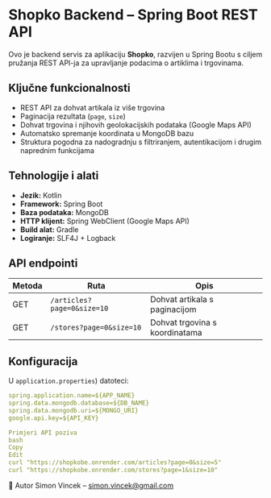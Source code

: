 # Shopko Backend – Spring Boot REST API

Ovo je backend servis za aplikaciju **Shopko**, razvijen u Spring Bootu s ciljem pružanja REST API-ja za upravljanje podacima o artiklima i trgovinama.

## Ključne funkcionalnosti

- REST API za dohvat artikala iz više trgovina
- Paginacija rezultata (`page`, `size`)
- Dohvat trgovina i njihovih geolokacijskih podataka (Google Maps API)
- Automatsko spremanje koordinata u MongoDB bazu
- Struktura pogodna za nadogradnju s filtriranjem, autentikacijom i drugim naprednim funkcijama

## Tehnologije i alati

- **Jezik:** Kotlin
- **Framework:** Spring Boot
- **Baza podataka:** MongoDB
- **HTTP klijent:** Spring WebClient (Google Maps API)
- **Build alat:** Gradle
- **Logiranje:** SLF4J + Logback

## API endpointi

| Metoda | Ruta                        | Opis                                  |
|--------|-----------------------------|---------------------------------------|
| GET    | `/articles?page=0&size=10`  | Dohvat artikala s paginacijom         |
| GET    | `/stores?page=0&size=10`    | Dohvat trgovina s koordinatama        |

## Konfiguracija

U `application.properties`) datoteci:

```yaml
spring.application.name=${APP_NAME}
spring.data.mongodb.database=${DB_NAME}
spring.data.mongodb.uri=${MONGO_URI}
google.api.key=${API_KEY}

Primjeri API poziva
bash
Copy
Edit
curl "https://shopkobe.onrender.com/articles?page=0&size=5"
curl "https://shopkobe.onrender.com/stores?page=1&size=10"
```
👤 Autor
Simon Vincek – simon.vincek@gmail.com

